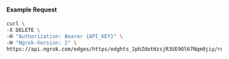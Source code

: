 <!-- Code generated for API Clients. DO NOT EDIT. -->

#### Example Request

```bash
curl \
-X DELETE \
-H "Authorization: Bearer {API_KEY}" \
-H "Ngrok-Version: 2" \
https://api.ngrok.com/edges/https/edghts_2phZdotHzsjR3UE9Ol67Nqm0jiy/routes/edghtsrt_2phZdt94q70vJnlD4hxNGP602dR
```
